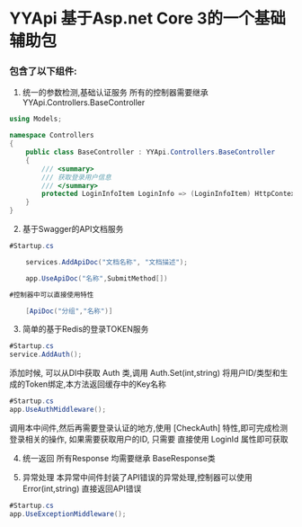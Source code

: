 # YYApi 基于Asp.net Core 3的一个基础辅助包

### 包含了以下组件:

1. 统一的参数检测,基础认证服务
所有的控制器需要继承 YYApi.Controllers.BaseController

```C#
using Models;

namespace Controllers
{
    public class BaseController : YYApi.Controllers.BaseController
    {
        /// <summary>
        /// 获取登录用户信息
        /// </summary>
        protected LoginInfoItem LoginInfo => (LoginInfoItem) HttpContext.Items["LoginInfo"];
    }
}
```

2. 基于Swagger的API文档服务

```C#
#Startup.cs

	services.AddApiDoc("文档名称", "文档描述");

	app.UseApiDoc("名称",SubmitMethod[])

#控制器中可以直接使用特性

	[ApiDoc("分组","名称")]
```

3. 简单的基于Redis的登录TOKEN服务

```C#
#Startup.cs
service.AddAuth();
```
添加时候, 可以从DI中获取 Auth 类,调用 Auth.Set(int,string) 将用户ID/类型和生成的Token绑定,本方法返回缓存中的Key名称

```C#
#Startup.cs
app.UseAuthMiddleware();
```
调用本中间件,然后再需要登录认证的地方,使用 [CheckAuth] 特性,即可完成检测登录相关的操作,
如果需要获取用户的ID, 只需要 直接使用 LoginId 属性即可获取

4. 统一返回
所有Response 均需要继承 BaseResponse类


5. 异常处理
本异常中间件封装了API错误的异常处理,控制器可以使用 Error(int,string) 直接返回API错误

```C#
#Startup.cs
app.UseExceptionMiddleware();
```
